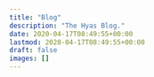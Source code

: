 ```yaml
---
title: "Blog"
description: "The Hyas Blog."
date: 2020-04-17T08:49:55+00:00
lastmod: 2020-04-17T08:49:55+00:00
draft: false
images: []
---
```

